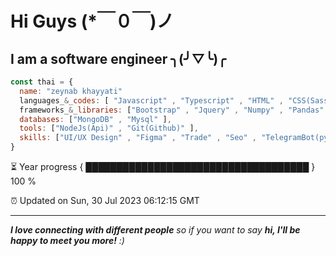 
# Hi Guys  (*￣０￣)ノ
## I am a software engineer  ╮(╯▽╰)╭ 

```javascript
const thai = {
  name: "zeynab khayyati"
  languages_&_codes: [ "Javascript" , "Typescript" , "HTML" , "CSS(Sass)" , "Python" , "Php" , "Markdown" ],
  frameworks_&_libraries: ["Bootstrap" , "Jquery" , "Numpy" , "Pandas" , "Express" ],
  databases: ["MongoDB" , "Mysql" ],
  tools: ["NodeJs(Api)" , "Git(Github)" ],
  skills: ["UI/UX Design" , "Figma" , "Trade" , "Seo" , "TelegramBot(python/php)" , "responsive designe" ]
}

```

⏳ Year progress { ████████████████████████████████████ } 100 %

⏰ Updated on Sun, 30 Jul 2023 06:12:15 GMT

---

<em><b>I love connecting with different people</b> so if you want to say <b>hi, I'll be happy to meet you more!</b> :)</em>

